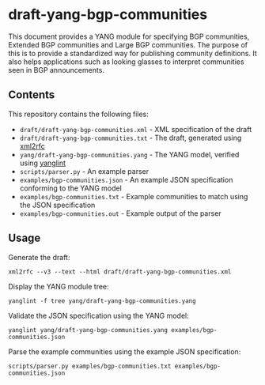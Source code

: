 # draft-yang-bgp-communities

This document provides a YANG module for specifying BGP communities, Extended BGP communities and Large BGP communities.
The purpose of this is to provide a standardized way for publishing community definitions.
It also helps applications such as looking glasses to interpret communities seen in BGP announcements.

## Contents

This repository contains the following files:

* `draft/draft-yang-bgp-communities.xml` - XML specification of the draft
* `draft/draft-yang-bgp-communities.txt` - The draft, generated using [xml2rfc](https://pypi.org/project/xml2rfc/)
* `yang/draft-yang-bgp-communities.yang` - The YANG model, verified using [yanglint](https://pypi.org/project/libyang/)
* `scripts/parser.py` - An example parser
* `examples/bgp-communities.json` - An example JSON specification conforming to the YANG model
* `examples/bgp-communities.txt` - Example communities to match using the JSON specification
* `examples/bgp-communities.out` - Example output of the parser

## Usage

Generate the draft:
```
xml2rfc --v3 --text --html draft/draft-yang-bgp-communities.xml
```

Display the YANG module tree:
```
yanglint -f tree yang/draft-yang-bgp-communities.yang
```

Validate the JSON specification using the YANG model:
```
yanglint yang/draft-yang-bgp-communities.yang examples/bgp-communities.json
```

Parse the example communities using the example JSON specification:
```
scripts/parser.py examples/bgp-communities.txt examples/bgp-communities.json
```
